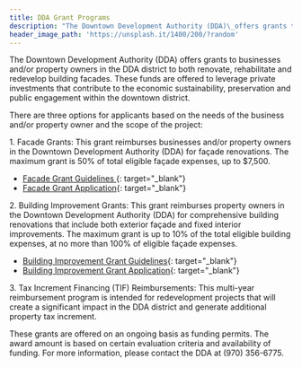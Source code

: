 ```yaml
---
title: DDA Grant Programs
description: "The Downtown Development Authority (DDA)\_offers grants to businesses and/or property owners in the DDA district to both renovate,\_rehabilitate and redevelop building facades. These funds are offered to leverage private investments that contribute to the economic sustainability,\_preservation and public engagement within\_the downtown district."
header_image_path: 'https://unsplash.it/1400/200/?random'
---
```


The Downtown Development Authority (DDA) offers grants to businesses and/or property owners in the DDA district to both renovate, rehabilitate and redevelop building facades. These funds are offered to leverage private investments that contribute to the economic sustainability, preservation and public engagement within the downtown district.

There are three options for applicants based on the needs of the business and/or property owner and the scope of the project:

1\. Facade Grants: This grant reimburses businesses and/or property owners in the Downtown Development Authority (DDA) for fa&ccedil;ade renovations. The maximum grant is 50% of total eligible fa&ccedil;ade expenses, up to $7,500.&nbsp;

* [Facade Grant Guidelines ](/assets/pdfs/facade-grant-guidelines.pdf){: target="_blank"}
* [Facade Grant Application](/assets/pdfs/facade-grant-application.pdf){: target="_blank"}

2\. Building Improvement Grants: This grant reimburses property owners in the Downtown Development Authority (DDA) for comprehensive building renovations that include both exterior fa&ccedil;ade and fixed interior improvements. The maximum grant is up to 10% of the total eligible building expenses, at no more than 100% of eligible fa&ccedil;ade expenses.

* [Building Improvement Grant Guidelines](/assets/pdfs/building-improvement-grant-guidelines.pdf){: target="_blank"}
* [Building Improvement Grant Application](/assets/pdfs/building-improvement-application.pdf){: target="_blank"}

3\. Tax Increment Financing (TIF) Reimbursements: This multi-year reimbursement program is intended for redevelopment projects that will create a significant impact in the DDA district and generate additional property tax increment.&nbsp;

These grants are offered on an ongoing basis as funding permits. The award amount is based on certain evaluation criteria and availability of funding. For more information, please contact the DDA at (970) 356-6775.